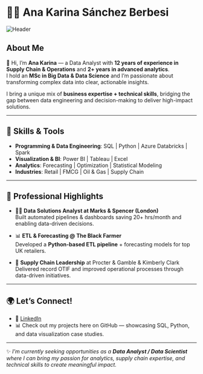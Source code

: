 # 👩‍💻 Ana Karina Sánchez Berbesi  

![Header](https://cdn.abacus.ai/images/c00675e1-51f0-456e-9ae5-9a2357184b8f.png)

## About Me  
🌸 Hi, I’m **Ana Karina** — a Data Analyst with **12 years of experience in Supply Chain & Operations** and **2+ years in advanced analytics**.  
I hold an **MSc in Big Data & Data Science** and I’m passionate about transforming complex data into clear, actionable insights.  

I bring a unique mix of **business expertise + technical skills**, bridging the gap between data engineering and decision-making to deliver high-impact solutions.  

---

## 🔧 Skills & Tools  
- **Programming & Data Engineering**: SQL | Python | Azure Databricks | Spark  
- **Visualization & BI**: Power BI | Tableau | Excel  
- **Analytics**: Forecasting | Optimization | Statistical Modeling  
- **Industries**: Retail | FMCG | Oil & Gas | Supply Chain  

---

## 💼 Professional Highlights  
- 👩‍💻 **Data Solutions Analyst at Marks & Spencer (London)**  
   Built automated pipelines & dashboards saving 20+ hrs/month and enabling data-driven decisions.  

- 📊 **ETL & Forecasting @ The Black Farmer**  
   Developed a **Python-based ETL pipeline** + forecasting models for top UK retailers.  

- 🚀 **Supply Chain Leadership** at Procter & Gamble & Kimberly Clark  
   Delivered record OTIF and improved operational processes through data-driven initiatives.  

---

## 🌍 Let’s Connect!  
- 💼 [LinkedIn](https://www.linkedin.com/in/anaberbesi/)  
- 📊 Check out my projects here on GitHub — showcasing SQL, Python, and data visualization case studies.  

---

✨ *I’m currently seeking opportunities as a **Data Analyst / Data Scientist** where I can bring my passion for analytics, supply chain expertise, and technical skills to create meaningful impact.*
